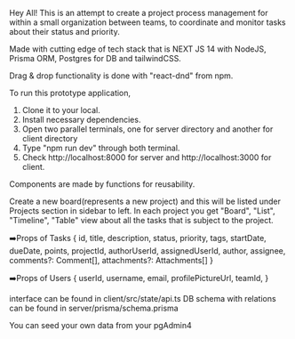 Hey All! This is an attempt to create a project process management for within a small organization between teams, to coordinate and monitor tasks about their status and priority.

Made with cutting edge of tech stack that is NEXT JS 14 with NodeJS, Prisma ORM, Postgres for DB and tailwindCSS.

Drag & drop functionality is done with "react-dnd" from npm.

To run this prototype application, 
  1. Clone it to your local.
  2. Install necessary dependencies.
  3. Open two parallel terminals, one for server directory and another for client directory
  4. Type "npm run dev" through both terminal.
  5. Check http://localhost:8000 for server and http://localhost:3000 for client.

Components are made by functions for reusability.

  Create a new board(represents a new project) and this will be listed under Projects section in sidebar to left.
  In each project you get "Board", "List", "Timeline", "Table" view about all the tasks that is subject to the project.

  
➡️Props of Tasks {
    id, title, description, status, priority, tags, startDate, dueDate, points, projectId, authorUserId, assignedUserId, author, assignee,
  comments?: Comment[], attachments?: Attachments[]
  }

➡️Props of Users {  userId, username, email, profilePictureUrl, teamId,  }


interface can be found in client/src/state/api.ts 
DB schema with relations can be found in server/prisma/schema.prisma

  
You can seed your own data from your pgAdmin4 
